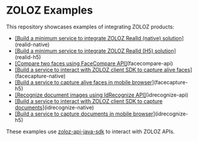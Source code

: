 # ZOLOZ Examples
This repository showcases examples of integrating ZOLOZ products:
- [\[Build a minimum service to integrate ZOLOZ RealId (native) solution\]](basic/realid-native)(realid-native)
- [\[Build a minimum service to integrate ZOLOZ RealId (H5) solution\]](basic/realid-h5)(realid-h5)
- [\[Compare two faces using FaceCompare API\]](basic/facecompare-api)(facecompare-api)
- [\[Build a service to interact with ZOLOZ client SDK to capture alive faces\]](basic/facecapture-native)(facecapture-native)
- [\[Build a service to capture alive faces in mobile browser\]](basic/facecapture-h5)(facecapture-h5)
- [\[Recognize document images using IdRecognize API\]](basic/idrecognize-api)(idrecognize-api)
- [\[Build a service to interact with ZOLOZ client SDK to capture documents\]](basic/idrecognize-native)(idrecognize-native)
- [\[Build a service to capture documents in mobile browser\]](basic/idrecognize-h5)(idrecognize-h5)

These examples use [zoloz-api-java-sdk](https://github.com/zoloz-pte-ltd/zoloz-api-sdk) to interact with ZOLOZ APIs.
